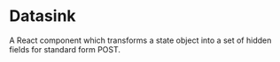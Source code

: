 # Datasink

A React component which transforms a state object into a set of hidden fields for standard form POST.